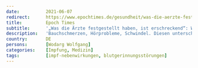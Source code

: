 ```yaml
---
date:          2021-06-07
redirect:      https://www.epochtimes.de/gesundheit/was-die-aerzte-festgestellt-haben-ist-erschreckend-wodarg-ueber-blutgerinnselbildung-nach-covid-19-impfung-a3530085.html
title:         Epoch Times
subtitle:      '„Was die Ärzte festgestellt haben, ist erschreckend“: Wodarg über Blutgerinnselbildung nach COVID-19-Impfung'
description:   'Bauchschmerzen, Hörprobleme, Schwindel. Diesen unterschiedlichen Symptomen könnte eine einzige Ursache zugrunde liegen: eine COVID-19-Impfdosis. In der 55. Sitzung des Corona-Ausschusses erklärt der Mediziner Dr. Wolfgang Wodarg, wie wichtig eine Blutuntersuchung vor und nach der Impfung ist. Die Kosten dafür seien „gut angelegtes Geld“.'
country:       DE
persons:       [Wodarg Wolfgang]
categories:    [Impfung, Medizin]
tags:          [impf-nebenwirkungen, blutgerinnungsstörungen]
---
```

